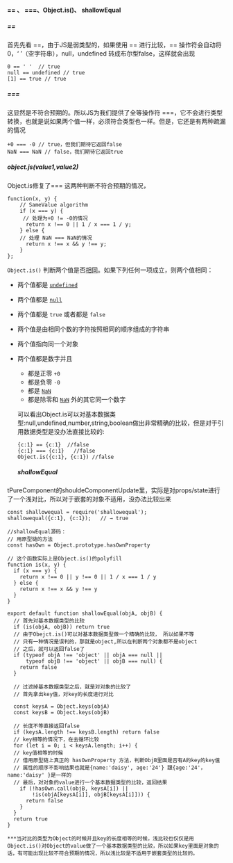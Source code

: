 #### ==  、 ===、Object.is()、 shallowEqual

[^参考]: https://www.imweb.io/topic/598973c2c72aa8db35d2e291

##### ==

首先先看 ==，由于JS是弱类型的，如果使用 == 进行比较，== 操作符会自动将 0，‘ ’（空字符串），null，undefined 转成布尔型false，这样就会出现

```
0 == ' '  // true
null == undefined // true
[1] == true // true                                                                                                                                                                                                                                                                                                                                                                                                                                                                                                                                                                                                                                                                                                                                                                                                                                                                                              

```

##### ===

这显然是不符合预期的。所以JS为我们提供了全等操作符 ===，它不会进行类型转换，也就是说如果两个值一样，必须符合类型也一样。但是，它还是有两种疏漏的情况

```
+0 === -0 // true，但我们期待它返回false
NaN === NaN // false，我们期待它返回true

```

##### object.js(value1,value2)

Object.is修复了=== 这两种判断不符合预期的情况，

```
function(x, y) {
    // SameValue algorithm
    if (x === y) {
     // 处理为+0 != -0的情况
      return x !== 0 || 1 / x === 1 / y;
    } else {
    // 处理 NaN === NaN的情况
      return x !== x && y !== y;
    }
};

```

`Object.is()` 判断两个值是否[相同](https://developer.mozilla.org/zh-CN/docs/Web/JavaScript/Equality_comparisons_and_sameness)。如果下列任何一项成立，则两个值相同：

- 两个值都是 [`undefined`](https://developer.mozilla.org/zh-CN/docs/Web/JavaScript/Reference/Global_Objects/undefined)

- 两个值都是 [`null`](https://developer.mozilla.org/zh-CN/docs/Web/JavaScript/Reference/Global_Objects/null)

- 两个值都是 `true` 或者都是 `false`

- 两个值是由相同个数的字符按照相同的顺序组成的字符串

- 两个值指向同一个对象

- 两个值都是数字并且

  - 都是正零 `+0`
  - 都是负零 `-0`
  - 都是 [`NaN`](https://developer.mozilla.org/zh-CN/docs/Web/JavaScript/Reference/Global_Objects/NaN)
  - 都是除零和 [`NaN`](https://developer.mozilla.org/zh-CN/docs/Web/JavaScript/Reference/Global_Objects/NaN) 外的其它同一个数字

  可以看出Object.is可以对基本数据类型:null,undefined,number,string,boolean做出非常精确的比较，但是对于引用数据类型是没办法直接比较的:

  ```
  {c:1} == {c:1}  //false
  {c:1} === {c:1}	//false
  Object.is({c:1}, {c:1}) //false

  ```

  ##### shallowEqual

tPureComponent的shouldeComponentUpdate里，实际是对props/state进行了一个浅对比，所以对于嵌套的对象不适用，没办法比较出来

```
const shallowequal = require('shallowequal');
shallowequal({c:1}, {c:1});   // → true

```

```
//shallowEqual源码：
// 用原型链的方法
const hasOwn = Object.prototype.hasOwnProperty

// 这个函数实际上是Object.is()的polyfill
function is(x, y) {
  if (x === y) {
    return x !== 0 || y !== 0 || 1 / x === 1 / y
  } else {
    return x !== x && y !== y
  }
}

export default function shallowEqual(objA, objB) {
  // 首先对基本数据类型的比较
  if (is(objA, objB)) return true
  // 由于Obejct.is()可以对基本数据类型做一个精确的比较， 所以如果不等
  // 只有一种情况是误判的，那就是object,所以在判断两个对象都不是object
  // 之后，就可以返回false了
  if (typeof objA !== 'object' || objA === null ||
      typeof objB !== 'object' || objB === null) {
    return false
  }

  // 过滤掉基本数据类型之后，就是对对象的比较了
  // 首先拿出key值，对key的长度进行对比

  const keysA = Object.keys(objA)
  const keysB = Object.keys(objB)

  // 长度不等直接返回false
  if (keysA.length !== keysB.length) return false
  // key相等的情况下，在去循环比较
  for (let i = 0; i < keysA.length; i++) {
  // key值相等的时候
  // 借用原型链上真正的 hasOwnProperty 方法，判断ObjB里面是否有A的key的key值
  // 属性的顺序不影响结果也就是{name:'daisy', age:'24'} 跟{age:'24'，name:'daisy' }是一样的
  // 最后，对对象的value进行一个基本数据类型的比较，返回结果
    if (!hasOwn.call(objB, keysA[i]) ||
        !is(objA[keysA[i]], objB[keysA[i]])) {
      return false
    }
  }
  return true
}

***当对比的类型为Object的时候并且key的长度相等的时候，浅比较也仅仅是用Object.is()对Object的value做了一个基本数据类型的比较，所以如果key里面是对象的话，有可能出现比较不符合预期的情况，所以浅比较是不适用于嵌套类型的比较的。

```

